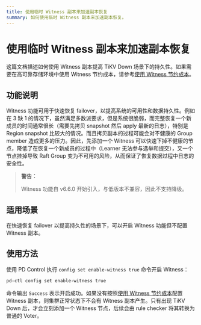 ```yaml
---
title: 使用临时 Witness 副本来加速副本恢复
summary: 如何使用临时 Witness 副本来加速副本恢复。
---
```


# 使用临时 Witness 副本来加速副本恢复

这篇文档描述如何使用 Witness 副本提高 TiKV Down 场景下的持久性。如果需要在高可靠存储环境中使用 Witness 节约成本，请参考[使用 Witness 节约成本](/use-witness-to-save-costs.md)。

## 功能说明

Witness 功能可用于快速恢复 failover，以提高系统的可用性和数据持久性。例如在 3 缺 1 的情况下，虽然满足多数派要求，但是系统很脆弱，而完整恢复一个新成员的时间通常很长（需要先拷贝 snapshot 然后 apply 最新的日志），特别是 Region snapshot 比较大的情况。而且拷贝副本的过程可能会对不健康的 Group member 造成更多的压力。因此，先添加一个 Witness 可以快速下掉不健康的节点，降低了在恢复一个新成员的过程中（Learner 无法参与选举和提交），又一个节点挂掉导致 Raft Group 变为不可用的风险，从而保证了恢复数据过程中日志的安全性。

> **警告：**
>
> Witness 功能自 v6.6.0 开始引入，与低版本不兼容，因此不支持降级。

## 适用场景

在快速恢复 failover 以提高持久性的场景下，可以开启 Witness 功能但不配置 Witness 副本。

## 使用方法

使用 PD Control 执行 `config set enable-witness true` 命令开启 Witness：

```bash
pd-ctl config set enable-witness true
```

命令输出 `Success` 表示开启成功。如果没有按照[使用 Witness 节约成本](/use-witness-to-save-costs.md)配置 Witness 副本，则集群正常状态下不会有 Witness 副本产生。只有出现 TiKV Down 后，才会立刻添加一个 Witness 节点，后续会由 rule checker 将其转换为普通的 Voter。
